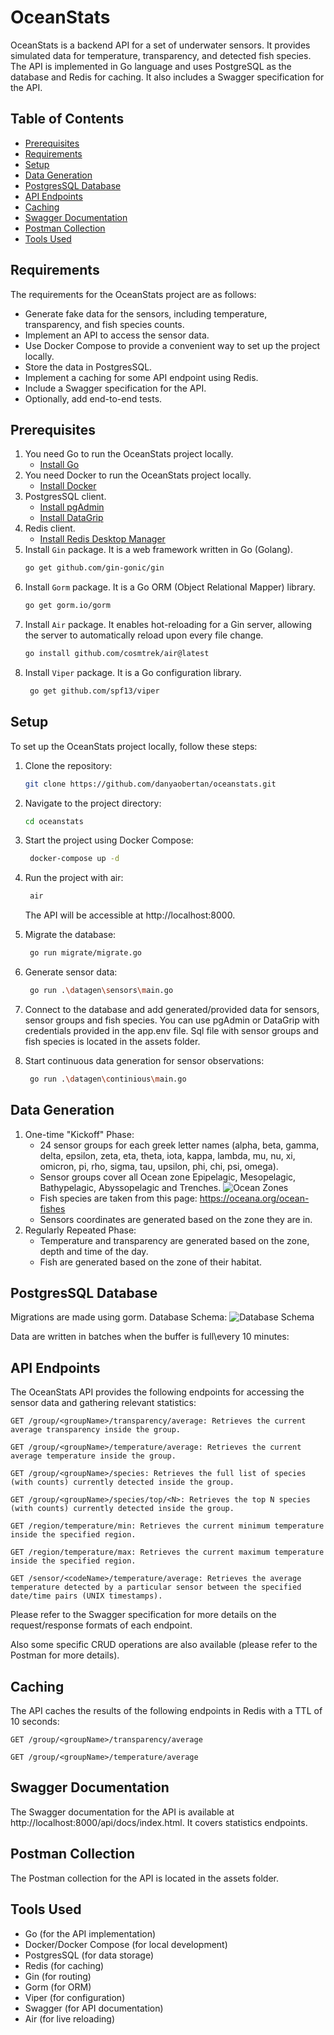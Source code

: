 # OceanStats

OceanStats is a backend API for a set of underwater sensors. It provides simulated data for temperature, transparency, and detected fish species. The API is implemented in Go language and uses PostgreSQL as the database and Redis for caching. It also includes a Swagger specification for the API.

## Table of Contents
- [Prerequisites](#prerequisites)
- [Requirements](#requirements)
- [Setup](#setup)
- [Data Generation](#data-generation)
- [PostgresSQL Database](#postgressql-database)
- [API Endpoints](#api-endpoints)
- [Caching](#caching)
- [Swagger Documentation](#swagger-documentation)
- [Postman Collection](#postman-collection)
- [Tools Used](#tools-used)

## Requirements
The requirements for the OceanStats project are as follows:
- Generate fake data for the sensors, including temperature, transparency, and fish species counts.
- Implement an API to access the sensor data.
- Use Docker Compose to provide a convenient way to set up the project locally.
- Store the data in PostgresSQL.
- Implement a caching for some API endpoint using Redis.
- Include a Swagger specification for the API.
- Optionally, add end-to-end tests.

## Prerequisites
1. You need Go to run the OceanStats project locally. 
   - [Install Go](https://golang.org/doc/install)
2. You need Docker to run the OceanStats project locally.
   - [Install Docker](https://docs.docker.com/get-docker/)
3. PostgresSQL client.
   - [Install pgAdmin](https://www.pgadmin.org/download/)
   - [Install DataGrip](https://www.jetbrains.com/datagrip/download/#section=windows)
4. Redis client.
   - [Install Redis Desktop Manager](https://redisdesktop.com/download)
5. Install `Gin` package. It is a web framework written in Go (Golang).
   ```bash
   go get github.com/gin-gonic/gin
   ```
6. Install `Gorm` package. It is a Go ORM (Object Relational Mapper) library.
   ```bash
   go get gorm.io/gorm
   ```
7. Install `Air` package. It enables hot-reloading for a Gin server, allowing the server to automatically reload upon every file change.
   ```bash
   go install github.com/cosmtrek/air@latest
   ```
8. Install `Viper` package. It is a Go configuration library.
   ```bash
    go get github.com/spf13/viper
    ```
   
## Setup

To set up the OceanStats project locally, follow these steps:

1. Clone the repository:
   ```bash
   git clone https://github.com/danyaobertan/oceanstats.git
    ```
   
2. Navigate to the project directory:
   ```bash
   cd oceanstats
   ```
   
3. Start the project using Docker Compose:
   ```bash
    docker-compose up -d
    ```
   
4. Run the project with air:
   ```bash
    air
    ```
   The API will be accessible at http://localhost:8000.

5. Migrate the database:
   ```bash
    go run migrate/migrate.go
    ```
   
6. Generate sensor data:
   ```bash
    go run .\datagen\sensors\main.go
   ```

7. Connect to the database and add generated/provided data for sensors, sensor groups and fish species. You can use pgAdmin or DataGrip with credentials provided in the app.env file. Sql file with sensor groups and fish species is located in the assets folder.

8. Start continuous data generation for sensor observations:
   ```bash
    go run .\datagen\continious\main.go
   ```
   
## Data Generation
1. One-time "Kickoff" Phase:
   + 24 sensor groups for each greek letter names (alpha, beta, gamma, delta, epsilon, zeta, eta, theta, iota, kappa, lambda, mu, nu, xi, omicron, pi, rho, sigma, tau, upsilon, phi, chi, psi, omega).
   + Sensor groups cover all Ocean zone Epipelagic, Mesopelagic, Bathypelagic, Abyssopelagic and Trenches.
![Ocean Zones](assets/ocean-zones.jpg)
   + Fish species are taken from this page: https://oceana.org/ocean-fishes
   + Sensors coordinates are generated based on the zone they are in.
2. Regularly Repeated Phase:
   + Temperature and transparency are generated based on the zone, depth and time of the day.
   + Fish are generated based on the zone of their habitat.

## PostgresSQL Database
Migrations are made using gorm.
Database Schema:
![Database Schema](assets/Postgres_DB_Schema.PNG)

Data are written in batches when the buffer is full\every 10 minutes:

## API Endpoints
The OceanStats API provides the following endpoints for accessing the sensor data and gathering relevant statistics:

```
GET /group/<groupName>/transparency/average: Retrieves the current average transparency inside the group.
```

```
GET /group/<groupName>/temperature/average: Retrieves the current average temperature inside the group.
```

```
GET /group/<groupName>/species: Retrieves the full list of species (with counts) currently detected inside the group.
```

```
GET /group/<groupName>/species/top/<N>: Retrieves the top N species (with counts) currently detected inside the group.
```

```
GET /region/temperature/min: Retrieves the current minimum temperature inside the specified region.
```

```
GET /region/temperature/max: Retrieves the current maximum temperature inside the specified region.
```

```
GET /sensor/<codeName>/temperature/average: Retrieves the average temperature detected by a particular sensor between the specified date/time pairs (UNIX timestamps).
```
Please refer to the Swagger specification for more details on the request/response formats of each endpoint.

Also some specific CRUD operations are also available (please refer to the Postman for more details).

## Caching
The API caches the results of the following endpoints in Redis with a TTL of 10 seconds:

```
GET /group/<groupName>/transparency/average
```

```
GET /group/<groupName>/temperature/average
```

## Swagger Documentation
The Swagger documentation for the API is available at http://localhost:8000/api/docs/index.html.
It covers statistics endpoints.

## Postman Collection
The Postman collection for the API is located in the assets folder.

## Tools Used
- Go (for the API implementation)
- Docker/Docker Compose (for local development)
- PostgresSQL (for data storage)
- Redis (for caching)
- Gin (for routing)
- Gorm (for ORM)
- Viper (for configuration)
- Swagger (for API documentation)
- Air (for live reloading)